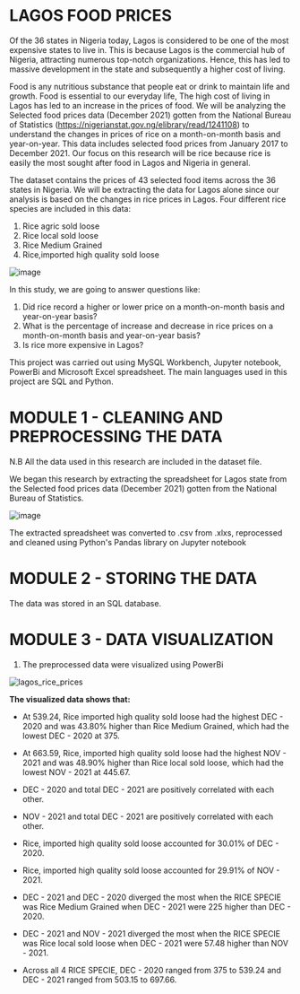 # LAGOS FOOD PRICES
Of the 36 states in Nigeria today, Lagos is considered to be one of the most expensive states to live in. This is because Lagos is the commercial hub of Nigeria, attracting numerous top-notch organizations. Hence, this has led to massive development in the state and subsequently a higher cost of living.



Food is any nutritious substance that people eat or drink to maintain life and growth. Food is essential to our everyday life, The high cost of living in Lagos has led to an increase in the prices of food. 
We will be analyzing the Selected food prices data (December 2021) gotten from the National Bureau of Statistics (https://nigerianstat.gov.ng/elibrary/read/1241108) to understand the changes in prices of rice on a month-on-month basis and year-on-year. 
This data includes selected food prices from January 2017 to December 2021.
Our focus on this research will be rice because rice is easily the most sought after food in Lagos and Nigeria in general.



The dataset contains the prices of 43 selected food items across the 36 states in Nigeria. We will be extracting the data for Lagos alone since our analysis is based on the changes in rice prices in Lagos.
Four different rice species are included in this data:
1. Rice agric sold loose
2. Rice local sold loose
3. Rice Medium Grained
4. Rice,imported high quality sold loose

![image](https://user-images.githubusercontent.com/98736158/154783711-aa484c6b-255a-421c-9c60-5942c4d9834c.png)



In this study, we are going to answer questions like: 
1. Did rice record a higher or lower price on a month-on-month basis and year-on-year basis?
2. What is the percentage of increase and decrease in rice prices on a month-on-month basis and year-on-year basis?
3. Is rice more expensive in Lagos?



This project was carried out using MySQL Workbench, Jupyter notebook, PowerBi and Microsoft Excel spreadsheet. The main languages used in this project are SQL and Python.



# MODULE 1 - CLEANING AND PREPROCESSING THE DATA



N.B All the data used in this research are included in the dataset file.



We began this research by extracting the spreadsheet for Lagos state from the Selected food prices data (December 2021) gotten from the National Bureau of Statistics.



![image](https://user-images.githubusercontent.com/98736158/154784262-fff2f5ea-1919-4002-82c5-668b9b730ab8.png)



The extracted spreadsheet was converted to .csv from .xlxs, reprocessed and cleaned using Python's Pandas library on Jupyter notebook


# MODULE 2 - STORING THE DATA



The data was stored in an SQL database.


# MODULE 3 - DATA VISUALIZATION
1. The preprocessed data were visualized using PowerBi



![lagos_rice_prices](https://user-images.githubusercontent.com/98736158/154831998-0469c05f-21d1-4f01-a699-40e6c307e1a4.JPG)



**The visualized data shows that:**



- At 539.24, Rice imported high quality sold loose had the highest DEC - 2020 and was 43.80% higher than Rice Medium Grained, which had the lowest DEC - 2020 at 375.



- At 663.59, Rice, imported high quality sold loose had the highest NOV - 2021 and was 48.90% higher than Rice local sold loose, which had the lowest NOV - 2021 at 445.67.



- DEC - 2020 and total DEC - 2021 are positively correlated with each other.



- NOV - 2021 and total DEC - 2021 are positively correlated with each other.



- Rice, imported high quality sold loose accounted for 30.01% of DEC - 2020.



- Rice, imported high quality sold loose accounted for 29.91% of NOV - 2021.



- DEC - 2021 and DEC - 2020 diverged the most when the RICE SPECIE was Rice Medium Grained when DEC - 2021 were 225 higher than DEC - 2020.



- DEC - 2021 and NOV - 2021 diverged the most when the RICE SPECIE was Rice local sold loose when DEC - 2021 were 57.48 higher than NOV - 2021.



- Across all 4 RICE SPECIE, DEC - 2020 ranged from 375 to 539.24 and DEC - 2021 ranged from 503.15 to 697.66.

